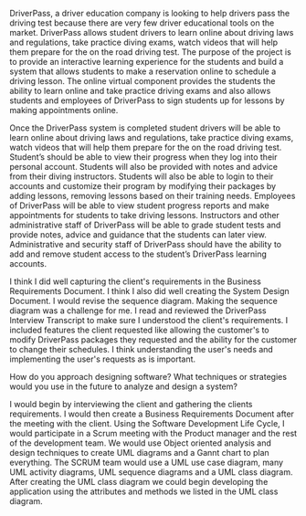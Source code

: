 
DriverPass, a driver education company is looking to help drivers pass the driving test because there are very few driver educational tools on the market. DriverPass allows student drivers to learn online about driving laws and regulations, take practice diving exams, watch videos that will help them prepare for the on the road driving test.  The purpose of the project is to provide an interactive learning experience for the students and build a system that allows students to make a reservation online to schedule a driving lesson. The online virtual component provides the students the ability to learn online and take practice driving exams and also allows students and employees of DriverPass to sign students up for lessons by making appointments online.

Once the DriverPass system is completed student drivers will be able to learn online about driving laws and regulations, take practice diving exams, watch videos that will help them prepare for the on the road driving test. Student’s should be able to view their progress when they log into their personal account. Students will also be provided with notes and advice from their diving instructors. Students will also be able to login to their accounts and customize their program by modifying their packages by adding lessons, removing lessons based on their training needs. Employees of DriverPass will be able to view student progress reports and make appointments for students to take driving lessons. 
Instructors and other administrative staff of DriverPass will be able to grade student tests and provide notes, advice and guidance that the students can later view. Administrative and security staff of DriverPass should have the ability to add and remove student access to the student’s  DriverPass learning accounts.

I think I did well capturing the client's requirements in the Business Requirements Document. I think I also did well creating the System Design Document. I would revise the sequence diagram. Making the sequence diagram was a challenge for me. I read and reviewed the DriverPass Interview Transcript to make sure I understood the client's requirements. I included features the client requested like allowing the customer's to modify DriverPass packages they requested and the ability for the customer to change their schedules.
I think understanding the user's needs and implementing the user's requests as is important.

How do you approach designing software? What techniques or strategies would you use in the future to analyze and design a system?

I would begin by interviewing the client and gathering the clients requirements. I would then create a Business Requirements Document after the meeting with the client. 
Using the Software Development Life Cycle, I would participate in a Scrum meeting with the Product manager and the rest of the development team. We would use Object oriented analysis and design techniques to create UML diagrams and a Gannt chart to plan everything. The SCRUM team would use a UML use case diagram, many UML activity diagrams, UML sequence diagrams and a UML class diagram. After creating the UML class diagram we could begin developing the application using the attributes and methods we listed in the UML class diagram.



